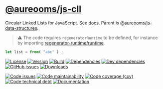 [@aureooms/js-cll](https://aureooms.github.io/js-cll)
==

Circular Linked Lists for JavaScript.
See [docs](https://aureooms.github.io/js-cll/index.html).
Parent is [@aureooms/js-data-structures](https://github.com/aureooms/js-data-structures).

> :warning: The code requires `regeneratorRuntime` to be defined, for instance by importing
> [regenerator-runtime/runtime](https://www.npmjs.com/package/regenerator-runtime).

```js
let list = from( "abc" ) ;
```

[![License](https://img.shields.io/github/license/aureooms/js-cll.svg)](https://raw.githubusercontent.com/aureooms/js-cll/master/LICENSE)
[![Version](https://img.shields.io/npm/v/@aureooms/js-cll.svg)](https://www.npmjs.org/package/@aureooms/js-cll)
[![Build](https://img.shields.io/travis/aureooms/js-cll/master.svg)](https://travis-ci.org/aureooms/js-cll/branches)
[![Dependencies](https://img.shields.io/david/aureooms/js-cll.svg)](https://david-dm.org/aureooms/js-cll)
[![Dev dependencies](https://img.shields.io/david/dev/aureooms/js-cll.svg)](https://david-dm.org/aureooms/js-cll?type=dev)
[![GitHub issues](https://img.shields.io/github/issues/aureooms/js-cll.svg)](https://github.com/aureooms/js-cll/issues)
[![Downloads](https://img.shields.io/npm/dm/@aureooms/js-cll.svg)](https://www.npmjs.org/package/@aureooms/js-cll)

[![Code issues](https://img.shields.io/codeclimate/issues/aureooms/js-cll.svg)](https://codeclimate.com/github/aureooms/js-cll/issues)
[![Code maintainability](https://img.shields.io/codeclimate/maintainability/aureooms/js-cll.svg)](https://codeclimate.com/github/aureooms/js-cll/trends/churn)
[![Code coverage (cov)](https://img.shields.io/codecov/c/gh/aureooms/js-cll/master.svg)](https://codecov.io/gh/aureooms/js-cll)
[![Code technical debt](https://img.shields.io/codeclimate/tech-debt/aureooms/js-cll.svg)](https://codeclimate.com/github/aureooms/js-cll/trends/technical_debt)
[![Documentation](https://aureooms.github.io/js-cll/badge.svg)](https://aureooms.github.io/js-cll/source.html)
